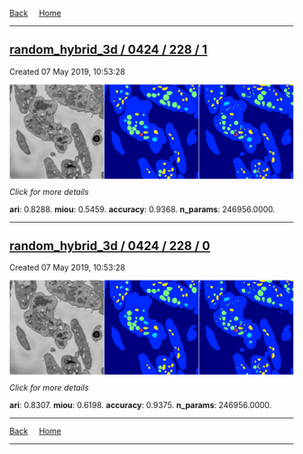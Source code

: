 
[Back](..)&nbsp;&nbsp;&nbsp;&nbsp;&nbsp;[Home](https://leapmanlab.github.io/snapshots)

---

<div class="summary"><a href="1"><h2>random_hybrid_3d / 0424 / 228 / 1</h2></a><p>Created 07 May 2019, 10:53:28
</p><a href="1"><img src="1/media/summary.png" align="center"></a><p>
<i>Click for more details</i>
</p></div>

**ari**: 0.8288. **miou**: 0.5459. **accuracy**: 0.9368. **n_params**: 246956.0000. 

---

<div class="summary"><a href="0"><h2>random_hybrid_3d / 0424 / 228 / 0</h2></a><p>Created 07 May 2019, 10:53:28
</p><a href="0"><img src="0/media/summary.png" align="center"></a><p>
<i>Click for more details</i>
</p></div>

**ari**: 0.8307. **miou**: 0.6198. **accuracy**: 0.9375. **n_params**: 246956.0000. 

---

[Back](..)&nbsp;&nbsp;&nbsp;&nbsp;&nbsp;[Home](https://leapmanlab.github.io/snapshots)

---
